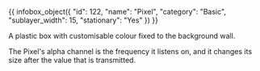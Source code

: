 {{ infobox_object({
	"id": 122,
	"name": "Pixel",
	"category": "Basic",
	"sublayer_width": 15,
	"stationary": "Yes"
}) }}

A plastic box with customisable colour fixed to the background wall.

The Pixel's alpha channel is the frequency it listens on, and it changes its size after the value that is transmitted.
